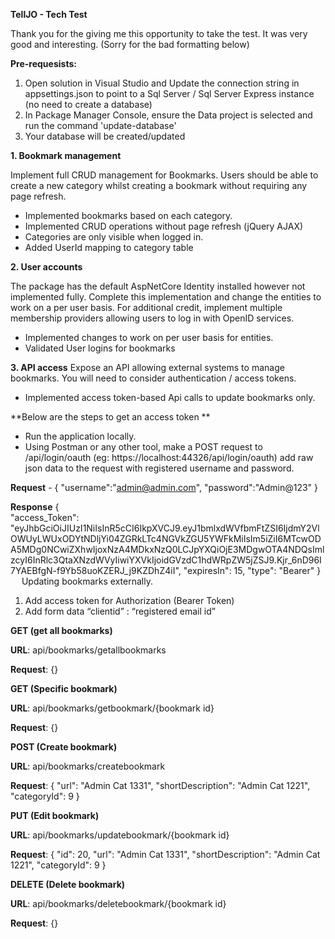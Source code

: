 **TellJO - Tech Test**

Thank you for the giving me this opportunity to take the test. It was very good and interesting. (Sorry for the bad formatting below)

**Pre-requesists:**
1. Open solution in Visual Studio and Update the connection string in appsettings.json to point to a Sql Server / Sql Server Express instance (no need to create a database)
3. In Package Manager Console, ensure the Data project is selected and run the command 'update-database'
4. Your database will be created/updated

**1. Bookmark management**
	
 Implement full CRUD management for Bookmarks. Users should be able to create a new category whilst creating a bookmark without requiring any page refresh.
-	Implemented bookmarks based on each category.
-	Implemented CRUD operations without page refresh (jQuery AJAX)
-	Categories are only visible when logged in.
-	Added UserId mapping to category table
  
**2. User accounts**
	
 The package has the default AspNetCore Identity installed however not implemented fully. Complete this implementation and change the entities to work on a per user basis. For additional credit, implement multiple membership providers allowing users to log in with OpenID services.
-	Implemented changes to work on per user basis for entities.
-	Validated User logins for bookmarks
 
**3. API access**
	Expose an API allowing external systems to manage bookmarks. You will need to consider authentication / access tokens.
-	Implemented access token-based Api calls to update bookmarks only.
 
**Below are the steps to get an access token **
-	Run the application locally.
-	Using Postman or any other tool, make a POST request to /api/login/oauth 
(eg: https://localhost:44326/api/login/oauth) add raw json data to the request with registered username and password.

**Request** - 
{
  "username":"admin@admin.com", 
  "password":"Admin@123"
}

**Response** 
{    
  "access_Token": "eyJhbGciOiJIUzI1NiIsInR5cCI6IkpXVCJ9.eyJ1bmlxdWVfbmFtZSI6IjdmY2VlOWUyLWUxODYtNDljYi04ZGRkLTc4NGVkZGU5YWFkMiIsIm5iZiI6MTcwODA5MDg0NCwiZXhwIjoxNzA4MDkxNzQ0LCJpYXQiOjE3MDgwOTA4NDQsImlzcyI6InRlc3QtaXNzdWVyIiwiYXVkIjoidGVzdC1hdWRpZW5jZSJ9.Kjr_6nD96I7YAEBfgN-f9Yb58uoKZERJ_j9KZDhZ4iI",
    "expiresIn": 15,
    "type": "Bearer"
}
 
Updating bookmarks externally.
1.	Add access token for Authorization (Bearer Token)
2.	Add form data “clientid” : “registered email id” 

**GET (get all bookmarks)**

**URL**: api/bookmarks/getallbookmarks

**Request**: {}

**GET (Specific bookmark)**

**URL**: api/bookmarks/getbookmark/{bookmark id}

**Request**: {}

**POST (Create bookmark)**

**URL**:  api/bookmarks/createbookmark

**Request**: 
{
    "url": "Admin Cat 1331",
    "shortDescription": "Admin Cat 1221",
    "categoryId": 9 
}


**PUT (Edit bookmark)**

**URL**: api/bookmarks/updatebookmark/{bookmark id}

**Request**: 
{
    "id": 20,
    "url": "Admin Cat 1331",
    "shortDescription": "Admin Cat 1221",
    "categoryId": 9 
}

**DELETE (Delete bookmark)**

**URL**: api/bookmarks/deletebookmark/{bookmark id}

**Request**: {}

